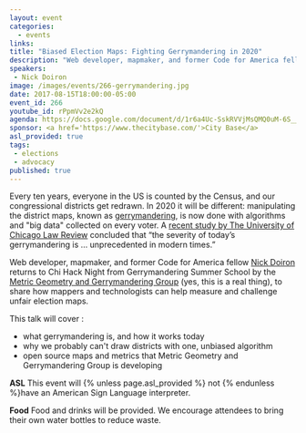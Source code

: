 ```yaml
---
layout: event
categories: 
  - events
links:
title: "Biased Election Maps: Fighting Gerrymandering in 2020"
description: "Web developer, mapmaker, and former Code for America fellow Nick Doiron returns to Chi Hack Night from Gerrymandering Summer School by the Metric Geometry and Gerrymandering Group (yes, this is a real thing), to share how mappers and technologists can help measure and challenge unfair election maps."
speakers:
 - Nick Doiron
image: /images/events/266-gerrymandering.jpg
date: 2017-08-15T18:00:00-05:00
event_id: 266
youtube_id: rPpmVv2e2kQ
agenda: https://docs.google.com/document/d/1r6a4Uc-SskRVVjMsQMQ0uM-6S__PSBRFQZLp1v7PoJQ/edit
sponsor: <a href='https://www.thecitybase.com/'>City Base</a>
asl_provided: true
tags: 
 - elections
 - advocacy
published: true
---
```


Every ten years, everyone in the US is counted by the Census, and our congressional districts get redrawn. In 2020 it will be different: manipulating the district maps, known as [gerrymandering](https://en.wikipedia.org/wiki/Gerrymandering), is now done with algorithms and "big data" collected on every voter. A [recent study by The University of Chicago Law Review](http://uchicagolawjournalsmshaytiubv.devcloud.acquia-sites.com/sites/lawreview.uchicago.edu/files/04%20Stephanopoulos_McGhee_ART.pdf) concluded that “the severity of today’s gerrymandering is … unprecedented in modern times.” 

Web developer, mapmaker, and former Code for America fellow [Nick Doiron](https://twitter.com/mapmeld) returns to Chi Hack Night from Gerrymandering Summer School by the [Metric Geometry and Gerrymandering Group](https://sites.tufts.edu/gerrymandr/) (yes, this is a real thing), to share how mappers and technologists can help measure and challenge unfair election maps.

This talk will cover :

- what gerrymandering is, and how it works today
- why we probably can't draw districts with one, unbiased algorithm
- open source maps and metrics that Metric Geometry and Gerrymandering Group is developing

**ASL** This event will {% unless page.asl_provided %} not {% endunless %}have an American Sign Language interpreter.

**Food** Food and drinks will be provided. We encourage attendees to bring their own water bottles to reduce waste.